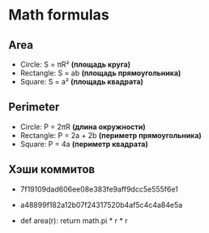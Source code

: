 # Math formulas
## Area
- Circle: S = πR²
**(площадь круга)**
- Rectangle: S = ab
**(площадь прямоугольника)**
- Square: S = a²
**(площадь квадрата)**

## Perimeter
- Circle: P = 2πR
**(длина окружности)**
- Rectangle: P = 2a + 2b
**(периметр прямоугольника)**
- Square: P = 4a
**(периметр квадрата)**


## Хэши коммитов
- 7f19109dad606ee08e383fe9aff9dcc5e555f6e1
- a48899f182a12b07f24317520b4af5c4c4a84e5a

- def area(r):
    return math.pi * r * r

